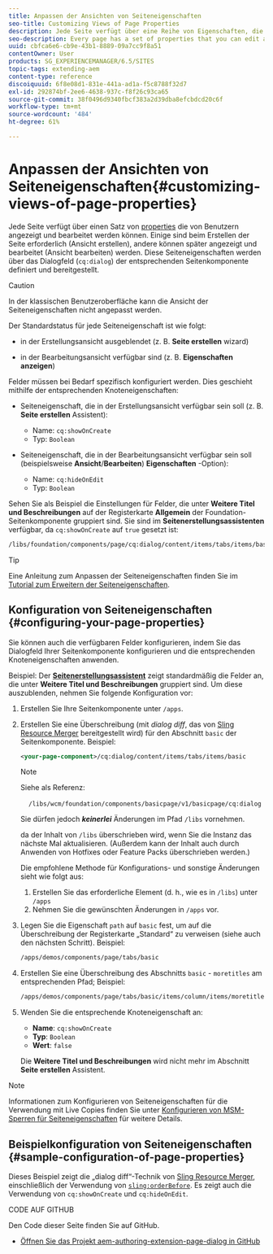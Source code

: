 ```yaml
---
title: Anpassen der Ansichten von Seiteneigenschaften
seo-title: Customizing Views of Page Properties
description: Jede Seite verfügt über eine Reihe von Eigenschaften, die Sie nach Bedarf bearbeiten können
seo-description: Every page has a set of properties that you can edit as required
uuid: cbfca6e6-cb9e-43b1-8889-09a7cc9f8a51
contentOwner: User
products: SG_EXPERIENCEMANAGER/6.5/SITES
topic-tags: extending-aem
content-type: reference
discoiquuid: 6f8e08d1-831e-441a-ad1a-f5c8788f32d7
exl-id: 292874bf-2ee6-4638-937c-f8f26c93ca65
source-git-commit: 38f0496d9340fbcf383a2d39dba8efcbdcd20c6f
workflow-type: tm+mt
source-wordcount: '484'
ht-degree: 61%

---
```


# Anpassen der Ansichten von Seiteneigenschaften{#customizing-views-of-page-properties}

Jede Seite verfügt über einen Satz von [properties](/help/sites-authoring/editing-page-properties.md) die von Benutzern angezeigt und bearbeitet werden können. Einige sind beim Erstellen der Seite erforderlich (Ansicht erstellen), andere können später angezeigt und bearbeitet (Ansicht bearbeiten) werden. Diese Seiteneigenschaften werden über das Dialogfeld (`cq:dialog`) der entsprechenden Seitenkomponente definiert und bereitgestellt.

>[!CAUTION]
>
>In der klassischen Benutzeroberfläche kann die Ansicht der Seiteneigenschaften nicht angepasst werden.

Der Standardstatus für jede Seiteneigenschaft ist wie folgt:

* in der Erstellungsansicht ausgeblendet (z. B. **Seite erstellen** wizard)

* in der Bearbeitungsansicht verfügbar sind (z. B. **Eigenschaften anzeigen**)

Felder müssen bei Bedarf spezifisch konfiguriert werden. Dies geschieht mithilfe der entsprechenden Knoteneigenschaften:

* Seiteneigenschaft, die in der Erstellungsansicht verfügbar sein soll (z. B. **Seite erstellen** Assistent):

   * Name: `cq:showOnCreate`
   * Typ: `Boolean`

* Seiteneigenschaft, die in der Bearbeitungsansicht verfügbar sein soll (beispielsweise **Ansicht**/**Bearbeiten**) **Eigenschaften** -Option):

   * Name: `cq:hideOnEdit`
   * Typ: `Boolean`

Sehen Sie als Beispiel die Einstellungen für Felder, die unter **Weitere Titel und Beschreibungen** auf der Registerkarte **Allgemein** der Foundation-Seitenkomponente gruppiert sind. Sie sind im **Seitenerstellungsassistenten** verfügbar, da `cq:showOnCreate` auf `true` gesetzt ist:

```xml
/libs/foundation/components/page/cq:dialog/content/items/tabs/items/basic/items/column/items/moretitles
```

>[!TIP]
>
>Eine Anleitung zum Anpassen der Seiteneigenschaften finden Sie im [Tutorial zum Erweitern der Seiteneigenschaften](https://experienceleague.adobe.com/docs/experience-manager-learn/sites/developing/page-properties-technical-video-develop.html?lang=de).

## Konfiguration von Seiteneigenschaften {#configuring-your-page-properties}

Sie können auch die verfügbaren Felder konfigurieren, indem Sie das Dialogfeld Ihrer Seitenkomponente konfigurieren und die entsprechenden Knoteneigenschaften anwenden.

Beispiel: Der [**Seitenerstellungsassistent**](/help/sites-authoring/managing-pages.md#creating-a-new-page) zeigt standardmäßig die Felder an, die unter **Weitere Titel und Beschreibungen** gruppiert sind. Um diese auszublenden, nehmen Sie folgende Konfiguration vor:

1. Erstellen Sie Ihre Seitenkomponente unter `/apps`.
1. Erstellen Sie eine Überschreibung (mit *dialog diff*, das von [Sling Resource Merger](/help/sites-developing/sling-resource-merger.md) bereitgestellt wird) für den Abschnitt `basic` der Seitenkomponente. Beispiel:

   ```xml
   <your-page-component>/cq:dialog/content/items/tabs/items/basic
   ```

   >[!NOTE]
   >
   >Siehe als Referenz:
   >
   >    `/libs/wcm/foundation/components/basicpage/v1/basicpage/cq:dialog`
   >
   Sie dürfen jedoch ***keinerlei*** Änderungen im Pfad `/libs` vornehmen.
   >
   da der Inhalt von `/libs` überschrieben wird, wenn Sie die Instanz das nächste Mal aktualisieren. (Außerdem kann der Inhalt auch durch Anwenden von Hotfixes oder Feature Packs überschrieben werden.)
   >
   Die empfohlene Methode für Konfigurations- und sonstige Änderungen sieht wie folgt aus:
   >
   1. Erstellen Sie das erforderliche Element (d. h., wie es in `/libs`) unter `/apps`
   1. Nehmen Sie die gewünschten Änderungen in `/apps` vor.

1. Legen Sie die Eigenschaft `path` auf `basic` fest, um auf die Überschreibung der Registerkarte „Standard“ zu verweisen (siehe auch den nächsten Schritt). Beispiel:

   ```xml
   /apps/demos/components/page/tabs/basic
   ```

1. Erstellen Sie eine Überschreibung des Abschnitts `basic` - `moretitles` am entsprechenden Pfad; Beispiel:

   ```xml
   /apps/demos/components/page/tabs/basic/items/column/items/moretitles
   ```

1. Wenden Sie die entsprechende Knoteneigenschaft an:

   * **Name**: `cq:showOnCreate`
   * **Typ**: `Boolean`
   * **Wert**: `false`

   Die **Weitere Titel und Beschreibungen** wird nicht mehr im Abschnitt **Seite erstellen** Assistent.

>[!NOTE]
>
Informationen zum Konfigurieren von Seiteneigenschaften für die Verwendung mit Live Copies finden Sie unter [Konfigurieren von MSM-Sperren für Seiteneigenschaften](/help/sites-developing/extending-msm.md#configuring-msm-locks-on-page-properties-touch-enabled-ui) für weitere Details.

## Beispielkonfiguration von Seiteneigenschaften {#sample-configuration-of-page-properties}

Dieses Beispiel zeigt die „dialog diff“-Technik von [Sling Resource Merger](/help/sites-developing/sling-resource-merger.md), einschließlich der Verwendung von [`sling:orderBefore`](/help/sites-developing/sling-resource-merger.md#properties). Es zeigt auch die Verwendung von `cq:showOnCreate` und `cq:hideOnEdit`.

CODE AUF GITHUB

Den Code dieser Seite finden Sie auf GitHub.

* [Öffnen Sie das Projekt aem-authoring-extension-page-dialog in GitHub](https://github.com/Adobe-Marketing-Cloud/aem-authoring-extension-page-dialog)
